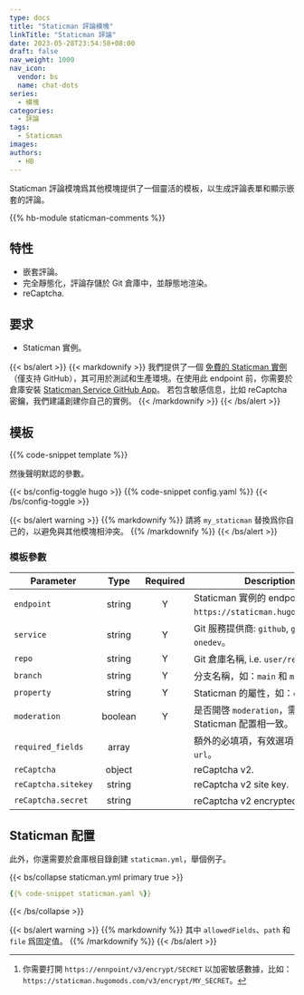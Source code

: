 ```yaml
---
type: docs
title: "Staticman 評論模塊"
linkTitle: "Staticman 評論"
date: 2023-05-28T23:54:58+08:00
draft: false
nav_weight: 1000
nav_icon:
  vendor: bs
  name: chat-dots
series:
  - 模塊
categories:
  - 評論
tags:
  - Staticman
images:
authors:
  - HB
---
```


Staticman 評論模塊爲其他模塊提供了一個靈活的模板，以生成評論表單和顯示嵌套的評論。

<!--more-->

{{% hb-module staticman-comments %}}

## 特性

- 嵌套評論。
- 完全靜態化，評論存儲於 Git 倉庫中，並靜態地渲染。
- reCaptcha.

## 要求

- Staticman 實例。

{{< bs/alert >}}
{{< markdownify >}}
我們提供了一個 [免費的 Staticman 實例](https://staticman.hugomods.com/)（僅支持 GitHub），其可用於測試和生產環境。在使用此 endpoint 前，你需要於倉庫安裝 [Staticman Service GitHub App](https://github.com/apps/staticman-service)。
若包含敏感信息，比如 reCaptcha 密鑰，我們建議創建你自己的實例。
{{< /markdownify >}}
{{< /bs/alert >}}

## 模板

{{% code-snippet template %}}

然後聲明默認的參數。

{{< bs/config-toggle hugo >}}
{{% code-snippet config.yaml %}}
{{< /bs/config-toggle >}}

{{< bs/alert warning >}}
{{% markdownify %}}
請將 `my_staticman` 替換爲你自己的，以避免與其他模塊相沖突。
{{% /markdownify %}}
{{< /bs/alert >}}

### 模板參數

| Parameter    |  Type   | Required | Description                                                        |
| ------------ | :-----: | :------: | ------------------------------------------------------------------ |
| `endpoint`   | string  |    Y     | Staticman 實例的 endpoint，如：`https://staticman.hugomods.com/`。 |
| `service`    | string  |    Y     | Git 服務提供商: `github`, `gitlab` 或 `onedev`。                   |
| `repo`       | string  |    Y     | Git 倉庫名稱, i.e. `user/repo`.                                    |
| `branch`     | string  |    Y     | 分支名稱，如：`main` 和 `master`。                                 |
| `property`   | string  |    Y     | Staticman 的屬性，如：`comments`。                                 |
| `moderation` | boolean |    Y     | 是否開啓 `moderation`，需與 Staticman 配置相一致。                 |
| `required_fields` | array |       | 額外的必填項，有效選項：`email` 和 `url`。                          |
| `reCaptcha`  | object  |          | reCaptcha v2.                                                               |
| `reCaptcha.sitekey` | string |    | reCaptcha v2 site key.                                                      |
| `reCaptcha.secret`  | string |    | reCaptcha v2 encrypted[^1] secret.                                          |

[^1]: 你需要打開 `https://ennpoint/v3/encrypt/SECRET` 以加密敏感數據，比如：`https://staticman.hugomods.com/v3/encrypt/MY_SECRET`。

## Staticman 配置

此外，你還需要於倉庫根目錄創建 `staticman.yml`，舉個例子。

{{< bs/collapse staticman.yml primary true >}}
```yaml
{{% code-snippet staticman.yaml %}}
```
{{< /bs/collapse >}}

{{< bs/alert warning >}}
{{% markdownify %}}
其中 `allowedFields`、`path` 和 `file` 爲固定值。
{{% /markdownify %}}
{{< /bs/alert >}}
